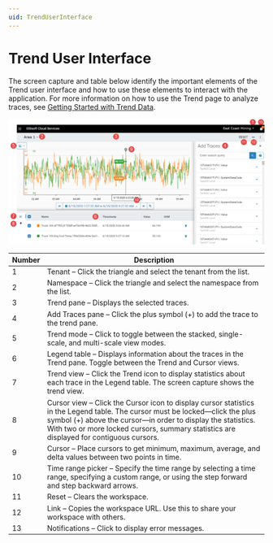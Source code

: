 ```yaml
---
uid: TrendUserInterface
---
```


# Trend User Interface

The screen capture and table below identify the important elements of the Trend user interface and how to use these elements to interact with the application. For more information on how to use the Trend page to analyze traces, see [Getting Started with Trend Data](xref:GettingStartedWithTrendData).

![Trend page](images\Trend_full_page.png)

| Number | Description                                                  |
| ------ | ------------------------------------------------------------ |
| 1      | Tenant &ndash; Click the triangle and select the tenant from the list. |
| 2      | Namespace &ndash; Click the triangle and select the namespace from the list. |
| 3      | Trend pane &ndash; Displays the selected traces.             |
| 4      | Add Traces pane &ndash; Click the plus symbol (+) to add the trace to the trend pane. |
| 5      | Trend mode &ndash; Click to toggle between the stacked, single-scale, and multi-scale view modes. |
| 6      | Legend table &ndash; Displays information about the traces in the Trend pane. Toggle between the Trend and Cursor views. |
| 7      | Trend view &ndash; Click the Trend icon to display statistics about each trace in the Legend table. The screen capture shows the trend view. |
| 8      | Cursor view &ndash; Click the Cursor icon to display cursor statistics in the Legend table. The cursor must be locked&mdash;click the plus symbol (+) above the cursor&mdash;in order to display the statistics. With two or more locked cursors, summary statistics are displayed for contiguous cursors. |
| 9      | Cursor &ndash; Place cursors to get minimum, maximum, average, and delta values between two points in time. |
| 10     | Time range picker &ndash; Specify the time range by selecting a time range, specifying a custom range, or using the step forward and step backward arrows. |
| 11     | Reset &ndash; Clears the workspace.                          |
| 12     | Link &ndash; Copies the workspace URL. Use this to share your workspace with others. |
| 13     | Notifications &ndash; Click to display error messages.       |